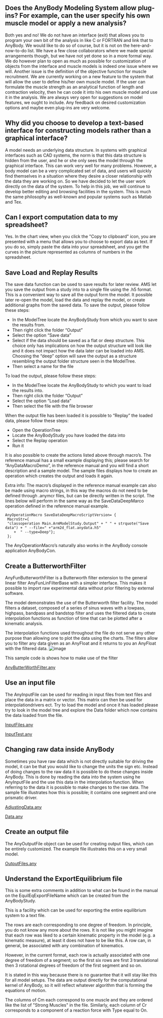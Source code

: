 ## Does the AnyBody Modeling System allow plug-ins? For example, can the user specify his own muscle model or apply a new analysis?

Both yes and no! We do not have an interface (exit) that allows you to program your own bit of the analysis in like C or FORTRAN and link that to AnyBody. We would like to do so of course, but it is not on the here-and-now-to-do list. We have a few close collaborators where we made special arrangements though, but we have not yet done so in a more formal way. We do however plan to open as much as possible for customization of objects from the interface and muscle models is indeed one issue where we will. Another issue is the definition of the objective function for muscle recruitment. We are currently working on a new feature to the system that will allow the user to define his/her own muscle model. If the user can formulate the muscle strength as an analytical function of length and contraction velocity, then he can code it into his own muscle model and use it in the analysis. We are always very open for suggestions on model features, we ought to include. Any feedback on desired customization options and maybe even plug-ins are very welcome.


## Why did you choose to develop a text-based interface for constructing models rather than a graphical interface?

A model needs an underlying data structure. In systems with graphical interfaces such as CAD systems, the norm is that this data structure is hidden from the user, and he or she only sees the model through the graphical interface. This can work very well for many problems. However, a body model can be a very complicated set of data, and users will quickly find themselves in a situation where they desire a closer relationship with the data they are working on. So we have decided to let the user work directly on the data of the system. To help in this job, we will continue to develop better editing and browsing facilities in the system. This is much the same philosophy as well-known and popular systems such as Matlab and Tex.


## Can I export computation data to my spreadsheet?

Yes. In the chart view, when you click the "Copy to clipboard" icon, you are presented with a menu that allows you to choose to export data as text. If you do so, simply paste the data into your spreadsheet, and you get the curves in the picture represented as columns of numbers in the spreadsheet.


## Save Load and Replay Results

The save data function can be used to save results for later review. AMS let you save the output from a study into to a single file using the .h5 format. This is a convenient way to save all the output form the model. It possible later re-open the model, load the data and replay the model, or create additional graphs from the saved data.
To save the output, please follow these steps:

+ In the ModelTree locate the AnyBodyStudy from which you want to save the results from.
+ Then right click the folder “Output”
+ Select the option “Save data”
+ Select if the data should be saved as a flat or deep structure. This choice only has implications on how the output structure will look like and it does not impact how the data later can be loaded into AMS. Choosing the “deep” option will save the output as a structure resembling the output folder structure seen in the ModelTree.
+ Then select a name for the file

To load the output, please follow these steps:

+ In the ModelTree locate the AnyBodyStudy to which you want to load the results into.
+ Then right click the folder “Output”
+ Select the option “Load data”
+ Then select the file with the file browser

When the output file has been loaded it is possible to “Replay” the loaded data, please follow these steps:

+ Open the OperationTree
+ Locate the AnyBodyStudy you have loaded the data into
+ Select the Replay operation
+ Run it

It is also possible to create the actions listed above through macro’s. The reference manual has a small example displaying this; please search for “AnyDataMacroDemo”, in the reference manual and you will find a short description and a sample model. The sample files displays how to create an operation which creates the output and loads it again.

Extra info: The macro’s displayed in the reference manual example can also be made using macro strings, in this way the macros do not need to be defined through .anymcr files, but can be directly written in the script. The lines below will perform in the same way as the SaveDataDeepMarco operation defined in the reference manual example.

```
AnyOperationMacro SaveDataDeepMacroScriptVersion= { 
 MacroStr={
 "classoperation Main.ArmModelStudy.Output" + " " + strquote("Save     data") + " --file=" +"arm2d_flat.anydata.h5" 
    +  " --type=Deep"};
 };
```

The AnyOperationMacro’s naturally also works in the AnyBody console application AnyBodyCon.


## Create a ButterworthFilter

AnyFunButterworthFilter is a Butterworth filter extension to the general linear filter AnyFunLinFilterBase with a simpler interface. This makes it possible to import raw experimental data without prior filtering by external software.

The model demonstrates the use of the Butterworth filter facility. The model filters a dataset, composed of a series of sinus waves with a lowpass, highpass, bandpass and bandstop filter and uses the filtered data to create interpolation functions as function of time that can be plotted after a kinematic analysis.

The interpolation functions used throughout the file do not serve any other purpose than allowing one to plot the data using the charts. The filters allow you to filter any data given as an AnyFloat and it returns to you an AnyFloat with the filtered data.
![image](https://cloud.githubusercontent.com/assets/22542671/20749805/24ef16f6-b6f4-11e6-809c-e787b9770d59.png)

This sample code is shows how to make use of the filter

[AnyButterWorthFilter.any](https://raw.githubusercontent.com/AnyBody/support/master/Wiki_Files/AnyBody_Modelling_System/AnyButterWorthFilter.any)


## Use an input file

The AnyInputFile can be used for reading in input files from text files and place the data in a matrix or vector. This matrix can then be used for interpolationdrivers ect. Try to load the model and once it has loaded please try to look in the model tree and explore the Data folder which now contains the data loaded from the file.

[InputFiles.any](https://raw.githubusercontent.com/AnyBody/support/master/Wiki_Files/AnyBody_Modelling_System/InputFiles.any)

[InputTest.any](https://raw.githubusercontent.com/AnyBody/support/master/Wiki_Files/AnyBody_Modelling_System/InputTest.any)


## Changing raw data inside AnyBody

Sometimes you have raw data which is not directly suitable for driving the model, it can be that you would like to change the units the sign etc. Instead of doing changes to the raw data it is possible to do these changes inside AnyBody. This is done by reading the data into the system using he AnyInputFile and the use this data in the interpolation function. When referring to the data it is possible to make changes to the raw data. The sample file illustrates how this is possible; it contains one segment and one prismatic driver.

[AdjustingData.any](https://raw.githubusercontent.com/AnyBody/support/master/Wiki_Files/AnyBody_Modelling_System/AdjustingData.any)

[Data.any](https://raw.githubusercontent.com/AnyBody/support/master/Wiki_Files/AnyBody_Modelling_System/Data.any)

## Create an output file

The AnyOutputFile object can be used for creating output files, which can be entirely customized. The example file illustrates this on a very small model.

[OutputFiles.any](https://raw.githubusercontent.com/AnyBody/support/master/Wiki_Files/AnyBody_Modelling_System/OutputFiles.any)


## Understand the ExportEquilibrium file

This is some extra comments in addition to what can be found in the manual on the EquilEqExportFileName which can be created from the AnyBodyStudy.

This is a facility which can be used for exporting the entire equilibrium system to a text file.

The rows are each corresponding to one degree of freedom. In principle, you do not know any more about the rows. It is not like you might imagine that each row was liked to a certain kinematic property in the model (e.g. a kinematic measure), at least it does not have to be like this. A row can, in general, be associated with any combination of kinematics.

However, in the current format, each row is actually associated with one degree of freedom of a segment; so the first six rows are first 3 translational then 3 rotational degrees of freedom of the first segment and so on.

It is stated in this way because there is no guarantee that it will stay like this for all model setups. The data are output directly for the computational kernel of AnyBody, so it will reflect whatever algorithm that is forming the equations of motion.

The columns of Cm each correspond to one muscle and they are ordered like the list of "Strong Muscles" in the file.
Similarly, each column of Cr corresponds to a component of a reaction force with Type equal to On.